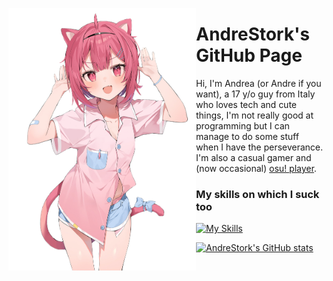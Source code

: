 <a href="https://twitter.com/hanamori59ya/status/1543735761354125312"><img align="left" src="waifu.png" alt="A cute Waifu, illust by @hanamori59ya"  width="300px"></a>

# AndreStork's GitHub Page
Hi, I'm Andrea (or Andre if you want), a 17 y/o guy from Italy who loves tech and cute things, I'm not really good at programming but I can manage to do some stuff when I have the perseverance. I'm also a casual gamer and (now occasional) [osu! player](https://strkln.tk/osu).

### My skills on which I suck too
[![My Skills](https://skillicons.dev/icons?i=html,md,linux,pr,ps,figma,cs)](https://skillicons.dev)

[![AndreStork's GitHub stats](https://github-readme-stats.vercel.app/api?username=AndreStork&theme=dark)](https://github.com/anuraghazra/github-readme-stats)
